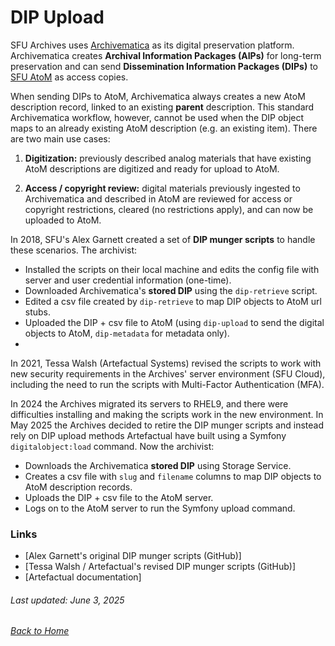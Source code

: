 # DIP Upload

SFU Archives uses [Archivematica](archivematica.md) as its digital preservation platform. Archivematica creates **Archival Information Packages (AIPs)** for long-term preservation and can send **Dissemination Information Packages (DIPs)** to [SFU AtoM](atom.md) as access copies.

When sending DIPs to AtoM, Archivematica always creates a new AtoM description record, linked to an existing **parent** description. This standard Archivematica workflow, however, cannot be used when the DIP object maps to an already existing AtoM description (e.g. an existing item). There are two main use cases:

1. **Digitization:** previously described analog materials that have existing AtoM descriptions are digitized and ready for upload to AtoM.

2. **Access / copyright review:** digital materials previously ingested to Archivematica and described in AtoM are reviewed for access or copyright restrictions, cleared (no restrictions apply), and can now be uploaded to AtoM.

In 2018, SFU's Alex Garnett created a set of **DIP munger scripts** to handle these scenarios. The archivist:
- Installed the scripts on their local machine and edits the config file with server and user credential information (one-time).
- Downloaded Archivematica's **stored DIP** using the `dip-retrieve` script.
- Edited a csv file created by `dip-retrieve` to map DIP objects to AtoM url stubs.
- Uploaded the DIP + csv file to AtoM (using `dip-upload` to send the digital objects to AtoM, `dip-metadata` for metadata only).
-

In 2021, Tessa Walsh (Artefactual Systems) revised the scripts to work with new security requirements in the Archives' server environment (SFU Cloud), including the need to run the scripts with Multi-Factor Authentication (MFA).

In 2024 the Archives migrated its servers to RHEL9, and there were difficulties installing and making the scripts work in the new environment. In May 2025 the Archives decided to retire the DIP munger scripts and instead rely on DIP upload methods Artefactual have built using a Symfony `digitalobject:load` command. Now the archivist:
- Downloads the Archivematica **stored DIP** using Storage Service.
- Creates a csv file with `slug` and `filename` columns to map DIP objects to AtoM description records.
- Uploads the DIP + csv file to the AtoM server.
- Logs on to the AtoM server to run the Symfony upload command.

### Links
- [Alex Garnett's original DIP munger scripts (GitHub)]
- [Tessa Walsh / Artefactual's revised DIP munger scripts (GitHub)]
- [Artefactual documentation]

###### Last updated: June 3, 2025
###### [Back to Home](../README.md)
